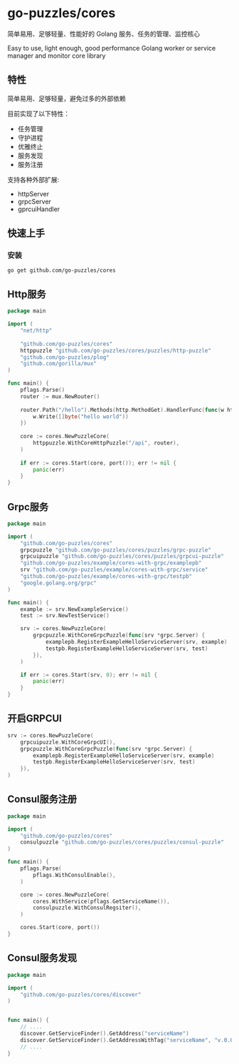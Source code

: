 # go-puzzles/cores
简单易用、足够轻量、性能好的 Golang 服务、任务的管理、监控核心 

Easy to use, light enough, good performance Golang worker or service manager and monitor core library

## 特性
简单易用、足够轻量，避免过多的外部依赖

目前实现了以下特性：
- 任务管理
- 守护进程
- 优雅终止
- 服务发现
- 服务注册

支持各种外部扩展:
- httpServer
- grpcServer
- gprcuiHandler

## 快速上手

### 安装
```shell
go get github.com/go-puzzles/cores
```

## Http服务 
```go
package main

import (
	"net/http"
	
	"github.com/go-puzzles/cores"
	httppuzzle "github.com/go-puzzles/cores/puzzles/http-puzzle"
	"github.com/go-puzzles/plog"
	"github.com/gorilla/mux"
)

func main() {
	pflags.Parse()
	router := mux.NewRouter()
	
	router.Path("/hello").Methods(http.MethodGet).HandlerFunc(func(w http.ResponseWriter, r *http.Request) {
		w.Write([]byte("hello world"))
	})
	
	core := cores.NewPuzzleCore(
		httppuzzle.WithCoreHttpPuzzle("/api", router),
	)
	
    if err := cores.Start(core, port()); err != nil {
        panic(err)
    }
}
```

## Grpc服务
```go
package main

import (
	"github.com/go-puzzles/cores"
	grpcpuzzle "github.com/go-puzzles/cores/puzzles/grpc-puzzle"
	grpcuipuzzle "github.com/go-puzzles/cores/puzzles/grpcui-puzzle"
	"github.com/go-puzzles/example/cores-with-grpc/examplepb"
	srv "github.com/go-puzzles/example/cores-with-grpc/service"
	"github.com/go-puzzles/example/cores-with-grpc/testpb"
	"google.golang.org/grpc"
)

func main() {
	example := srv.NewExampleService()
	test := srv.NewTestService()

	srv := cores.NewPuzzleCore(	
		grpcpuzzle.WithCoreGrpcPuzzle(func(srv *grpc.Server) {
			examplepb.RegisterExampleHelloServiceServer(srv, example)
			testpb.RegisterExampleHelloServiceServer(srv, test)
		}),
	)

	if err := cores.Start(srv, 0); err != nil {
		panic(err)
	}
}
```

## 开启GRPCUI
```go
srv := cores.NewPuzzleCore(	
    grpcuipuzzle.WithCoreGrpcUI(),
	grpcpuzzle.WithCoreGrpcPuzzle(func(srv *grpc.Server) {
		examplepb.RegisterExampleHelloServiceServer(srv, example)
		testpb.RegisterExampleHelloServiceServer(srv, test)
	}),
)
```

## Consul服务注册
```go
package main

import (
	"github.com/go-puzzles/cores"
	consulpuzzle "github.com/go-puzzles/cores/puzzles/consul-puzzle"
)

func main() {
	pflags.Parse(
		pflags.WithConsulEnable(),
	)

	core := cores.NewPuzzleCore(
		cores.WithService(pflags.GetServiceName()),
		consulpuzzle.WithConsulRegsiter(),
	)

	cores.Start(core, port())
}
```

## Consul服务发现
```go
package main

import (
	"github.com/go-puzzles/cores/discover"
)


func main() {
    // ....
    discover.GetServiceFinder().GetAddress("serviceName")
    discover.GetServiceFinder().GetAddressWithTag("serviceName", "v.0.0")
    // ....
}
```
